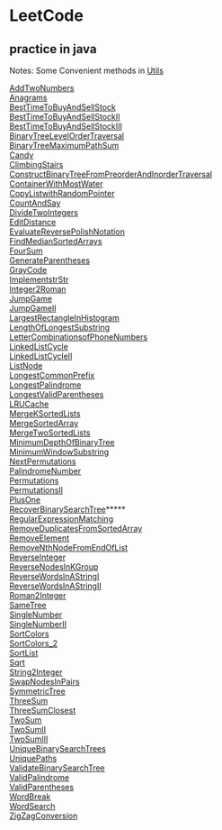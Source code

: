 # LeetCode

## practice in java
Notes: Some Convenient methods in [Utils](/src/leetcode/java/Utils.java)<br/> 

[AddTwoNumbers](/src/leetcode/java/AddTwoNumbers.java)<br/>
[Anagrams](/src/leetcode/java/Anagrams.java)<br/>
[BestTimeToBuyAndSellStock](/src/leetcode/java/BestTimeToBuyAndSellStock.java)<br/>
[BestTimeToBuyAndSellStockII](/src/leetcode/java/BestTimeToBuyAndSellStockII.java)<br/>
[BestTimeToBuyAndSellStockIII](/src/leetcode/java/BestTimeToBuyAndSellStockIII.java)<br/>
[BinaryTreeLevelOrderTraversal](/src/leetcode/java/BinaryTreeLevelOrderTraversal.java)<br/>
[BinaryTreeMaximumPathSum](/src/leetcode/java/BinaryTreeMaximumPathSum.java)<br/>
[Candy](/src/leetcode/java/Candy.java)<br/>
[ClimbingStairs](/src/leetcode/java/ClimbingStairs.java)<br/>
[ConstructBinaryTreeFromPreorderAndInorderTraversal](/src/leetcode/java/ConstructBinaryTreeFromPreorderAndInorderTraversal.java)<br/>
[ContainerWithMostWater](/src/leetcode/java/ContainerWithMostWater.java)<br/>
[CopyListwithRandomPointer](/src/leetcode/java/CopyListwithRandomPointer.java)<br/>
[CountAndSay](/src/leetcode/java/CountAndSay.java)<br/>
[DivideTwoIntegers](/src/leetcode/java/DivideTwoIntegers.java)<br/>
[EditDistance](/src/leetcode/java/EditDistance.java)<br/>
[EvaluateReversePolishNotation](/src/leetcode/java/EvaluateReversePolishNotation.java)<br/>
[FindMedianSortedArrays](/src/leetcode/java/FindMedianSortedArrays.java)<br/>
[FourSum](/src/leetcode/java/FourSum.java)<br/>
[GenerateParentheses](/src/leetcode/java/GenerateParentheses.java)<br/>
[GrayCode](/src/leetcode/java/GrayCode.java)<br/>
[ImplementstrStr](/src/leetcode/java/ImplementstrStr.java)<br/>
[Integer2Roman](/src/leetcode/java/Integer2Roman.java)<br/>
[JumpGame](/src/leetcode/java/JumpGame.java)<br/>
[JumpGameII](/src/leetcode/java/JumpGameII.java)<br/>
[LargestRectangleInHistogram](/src/leetcode/java/LargestRectangleInHistogram.java)<br/>
[LengthOfLongestSubstring](/src/leetcode/java/LengthOfLongestSubstring.java)<br/>
[LetterCombinationsofPhoneNumbers](/src/leetcode/java/LetterCombinationsofPhoneNumbers.java)<br/>
[LinkedListCycle](/src/leetcode/java/LinkedListCycle.java)<br/>
[LinkedListCycleII](/src/leetcode/java/LinkedListCycleII.java)<br/>
[ListNode](/src/leetcode/java/ListNode.java)<br/>
[LongestCommonPrefix](/src/leetcode/java/LongestCommonPrefix.java)<br/>
[LongestPalindrome](/src/leetcode/java/LongestPalindrome.java)<br/>
[LongestValidParentheses](/src/leetcode/java/LongestValidParentheses.java)<br/>
[LRUCache](/src/leetcode/java/LRUCache.java)<br/>
[MergeKSortedLists](/src/leetcode/java/MergeKSortedLists.java)<br/>
[MergeSortedArray](/src/leetcode/java/MergeSortedArray.java)<br/>
[MergeTwoSortedLists](/src/leetcode/java/MergeTwoSortedLists.java)<br/>
[MinimumDepthOfBinaryTree](/src/leetcode/java/MinimumDepthOfBinaryTree.java)<br/>
[MinimumWindowSubstring](/src/leetcode/java/MinimumWindowSubstring.java)<br/>
[NextPermutations](/src/leetcode/java/NextPermutations.java)<br/>
[PalindromeNumber](/src/leetcode/java/PalindromeNumber.java)<br/>
[Permutations](/src/leetcode/java/Permutations.java)<br/>
[PermutationsII](/src/leetcode/java/PermutationsII.java)<br/>
[PlusOne](/src/leetcode/java/PlusOne.java)<br/>
[RecoverBinarySearchTree](/src/leetcode/java/RecoverBinarySearchTree.java)*****<br/> 
[RegularExpressionMatching](/src/leetcode/java/RegularExpressionMatching.java)<br/>
[RemoveDuplicatesFromSortedArray](/src/leetcode/java/RemoveDuplicatesFromSortedArray.java)<br/>
[RemoveElement](/src/leetcode/java/RemoveElement.java)<br/>
[RemoveNthNodeFromEndOfList](/src/leetcode/java/RemoveNthNodeFromEndOfList.java)<br/>
[ReverseInteger](/src/leetcode/java/ReverseInteger.java)<br/>
[ReverseNodesInKGroup](/src/leetcode/java/ReverseNodesInKGroup.java)<br/>
[ReverseWordsInAStringI](/src/leetcode/java/ReverseWordsInAStringI.java)<br/>
[ReverseWordsInAStringII](/src/leetcode/java/ReverseWordsInAStringII.java)<br/>
[Roman2Integer](/src/leetcode/java/Roman2Integer.java)<br/>
[SameTree](/src/leetcode/java/SameTree.java)<br/>
[SingleNumber](/src/leetcode/java/SingleNumber.java)<br/>
[SingleNumberII](/src/leetcode/java/SingleNumberII.java)<br/>
[SortColors](/src/leetcode/java/SortColors.java)<br/>
[SortColors_2](/src/leetcode/java/SortColors_2.java)<br/>
[SortList](/src/leetcode/java/SortList.java)<br/>
[Sqrt](/src/leetcode/java/Sqrt.java)<br/>
[String2Integer](/src/leetcode/java/String2Integer.java)<br/>
[SwapNodesInPairs](/src/leetcode/java/SwapNodesInPairs.java)<br/>
[SymmetricTree](/src/leetcode/java/SymmetricTree.java)<br/>
[ThreeSum](/src/leetcode/java/ThreeSum.java)<br/>
[ThreeSumClosest](/src/leetcode/java/ThreeSumClosest.java)<br/>
[TwoSum](/src/leetcode/java/TwoSum.java)<br/>
[TwoSumII](/src/leetcode/java/TwoSumII.java)<br/>
[TwoSumIII](/src/leetcode/java/TwoSumIII.java)<br/>
[UniqueBinarySearchTrees](/src/leetcode/java/UniqueBinarySearchTrees.java)<br/>
[UniquePaths](/src/leetcode/java/UniquePaths.java)<br/>
[ValidateBinarySearchTree](/src/leetcode/java/ValidateBinarySearchTree.java)<br/>
[ValidPalindrome](/src/leetcode/java/ValidPalindrome.java)<br/>
[ValidParentheses](/src/leetcode/java/ValidParentheses.java)<br/>
[WordBreak](/src/leetcode/java/WordBreak.java)<br/>
[WordSearch](/src/leetcode/java/WordSearch.java)<br/>
[ZigZagConversion](/src/leetcode/java/ZigZagConversion.java)<br/>
